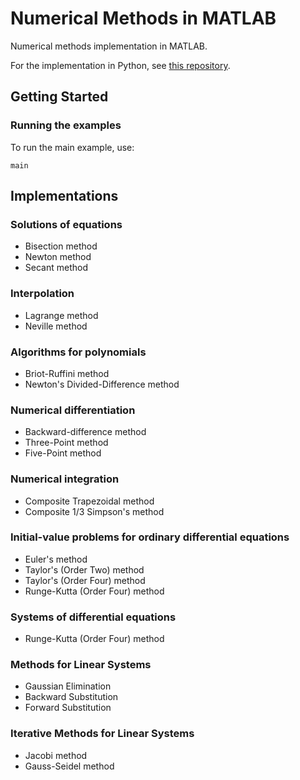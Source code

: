 # Numerical Methods in MATLAB

Numerical methods implementation in MATLAB.

For the implementation in Python, see [this repository](https://github.com/cfgnunes/numerical-methods-python).

## Getting Started

### Running the examples

To run the main example, use:

    main

## Implementations

### Solutions of equations

- Bisection method
- Newton method
- Secant method

### Interpolation

- Lagrange method
- Neville method

### Algorithms for polynomials

- Briot-Ruffini method
- Newton's Divided-Difference method

### Numerical differentiation

- Backward-difference method
- Three-Point method
- Five-Point method

### Numerical integration

- Composite Trapezoidal method
- Composite 1/3 Simpson's method

### Initial-value problems for ordinary differential equations

- Euler's method
- Taylor's (Order Two) method
- Taylor's (Order Four) method
- Runge-Kutta (Order Four) method

### Systems of differential equations

- Runge-Kutta (Order Four) method

### Methods for Linear Systems

- Gaussian Elimination
- Backward Substitution
- Forward Substitution

### Iterative Methods for Linear Systems

- Jacobi method
- Gauss-Seidel method
